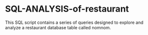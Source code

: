 # SQL-ANALYSIS-of-restaurant
This SQL script contains a series of queries designed to explore and analyze a restaurant database table called nomnom.
